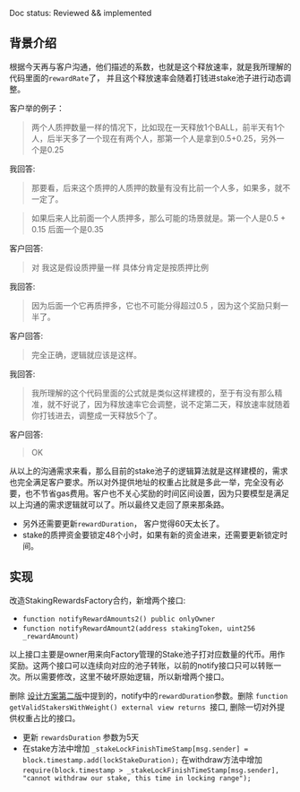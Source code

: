Doc status: Reviewed && implemented

## 背景介绍

根据今天再与客户沟通，他们描述的系数，也就是这个释放速率，就是我所理解的代码里面的`rewardRate`了，
并且这个释放速率会随着打钱进stake池子进行动态调整。

客户举的例子：

> 两个人质押数量一样的情况下，比如现在一天释放1个BALL，前半天有1个人，后半天多了一个现在有两个人，那第一个人是拿到0.5+0.25，另外一个是0.25

我回答:

> 那要看，后来这个质押的人质押的数量有没有比前一个人多，如果多，就不一定了。

> 如果后来人比前面一个人质押多，那么可能的场景就是。第一个人是0.5 + 0.15  后面一个是0.35

客户回答:

> 对 我这是假设质押量一样 具体分肯定是按质押比例

我回答:

> 因为后面一个它再质押多，它也不可能分得超过0.5 ，因为这个奖励只剩一半了。

客户回答:

> 完全正确，逻辑就应该是这样。

我回答:

> 我所理解的这个代码里面的公式就是类似这样建模的，至于有没有那么精准，就不好说了，因为释放速率它会调整，说不定第二天，释放速率就随着你打钱进去，调整成一天释放5个了。

客户回答:

> OK

从以上的沟通需求来看，那么目前的stake池子的逻辑算法就是这样建模的，需求也完全满足客户要求。所以对外提供地址的权重占比就是多此一举，完全没有必要，也不节省gas费用。客户也不关心奖励的时间区间设置，因为只要模型是满足以上沟通的需求逻辑就可以了。所以最终又走回了原来那条路。

- 另外还需要更新`rewardDuration`， 客户觉得60天太长了。
- stake的质押资金要锁定48个小时，如果有新的资金进来，还需要更新锁定时间。

## 实现

改造StakingRewardsFactory合约，新增两个接口:

- `function notifyRewardAmounts2() public onlyOwner`
- `function notifyRewardAmount2(address stakingToken, uint256 _rewardAmount)`

以上接口主要是owner用来向Factory管理的Stake池子打对应数量的代币。用作奖励。这两个接口可以连续向对应的池子转账，以前的notify接口只可以转账一次。所以需要修改，这里不破坏原始逻辑，所以新增两个接口。

删除 [设计方案第二版](./distribute-ball-design-v2.md)中提到的，notify中的`rewardDuration`参数。删除 `function getValidStakersWithWeight() external view returns `接口, 删除一切对外提供权重占比的接口。

- 更新 `rewardsDuration` 参数为5天
- 在stake方法中增加  `_stakeLockFinishTimeStamp[msg.sender] = block.timestamp.add(lockStakeDuration);` 在withdraw方法中增加  `require(block.timestamp > _stakeLockFinishTimeStamp[msg.sender], "cannot withdraw our stake, this time in locking range");`


